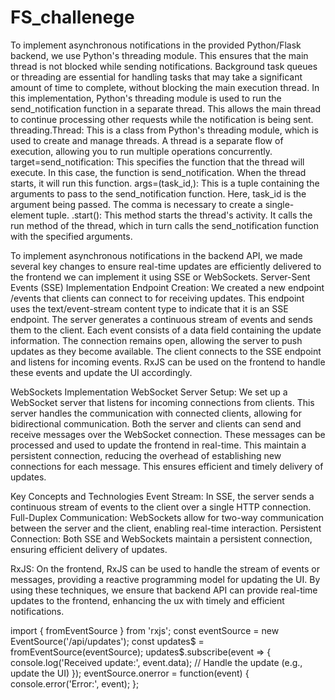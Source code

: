 # FS_challenege

To implement asynchronous notifications in the provided Python/Flask backend, we use Python's threading module. This ensures that the main thread is not blocked while sending notifications. Background task queues or threading are essential for handling tasks that may take a significant amount of time to complete, without blocking the main execution thread. In this implementation, Python's threading module is used to run the send_notification function in a separate thread. This allows the main thread to continue processing other requests while the notification is being sent.
threading.Thread: This is a class from Python's threading module, which is used to create and manage threads. A thread is a separate flow of execution, allowing you to run multiple operations concurrently.
target=send_notification: This specifies the function that the thread will execute. In this case, the function is send_notification. When the thread starts, it will run this function.
args=(task_id,): This is a tuple containing the arguments to pass to the send_notification function. Here, task_id is the argument being passed. The comma is necessary to create a single-element tuple.
.start(): This method starts the thread's activity. It calls the run method of the thread, which in turn calls the send_notification function with the specified arguments.


To implement asynchronous notifications in the backend API, we made several key changes to ensure real-time updates are efficiently delivered to the frontend we can implement it using SSE or WebSockets.
Server-Sent Events (SSE) Implementation
Endpoint Creation: We created a new endpoint /events that clients can connect to for receiving updates. This endpoint uses the text/event-stream content type to indicate that it is an SSE endpoint. The server generates a continuous stream of events and sends them to the client. Each event consists of a data field containing the update information. The connection remains open, allowing the server to push updates as they become available. The client connects to the SSE endpoint and listens for incoming events. RxJS can be used on the frontend to handle these events and update the UI accordingly.

WebSockets Implementation
WebSocket Server Setup: We set up a WebSocket server that listens for incoming connections from clients. This server handles the communication with connected clients, allowing for bidirectional communication. Both the server and clients can send and receive messages over the WebSocket connection. These messages can be processed and used to update the frontend in real-time. This maintain a persistent connection, reducing the overhead of establishing new connections for each message. This ensures efficient and timely delivery of updates.

Key Concepts and Technologies
Event Stream: In SSE, the server sends a continuous stream of events to the client over a single HTTP connection.
Full-Duplex Communication: WebSockets allow for two-way communication between the server and the client, enabling real-time interaction.
Persistent Connection: Both SSE and WebSockets maintain a persistent connection, ensuring efficient delivery of updates.


RxJS: On the frontend, RxJS can be used to handle the stream of events or messages, providing a reactive programming model for updating the UI.
By using these techniques, we ensure that backend API can provide real-time updates to the frontend, enhancing the ux with timely and efficient notifications.

import { fromEventSource } from 'rxjs';
const eventSource = new EventSource('/api/updates');
const updates$ = fromEventSource(eventSource);
updates$.subscribe(event => {
  console.log('Received update:', event.data);
  // Handle the update (e.g., update the UI)
});
eventSource.onerror = function(event) {
  console.error('Error:', event);
};